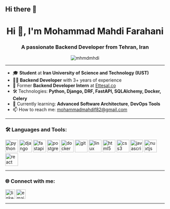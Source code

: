 ## Hi there 👋

<h1 align="center">Hi 👋, I'm Mohammad Mahdi Farahani</h1>
<h3 align="center">A passionate Backend Developer from Tehran, Iran</h3>

<p align="center">
  <img src="https://komarev.com/ghpvc/?username=mhmdmhdi&label=Profile%20views&color=0e75b6&style=flat" alt="mhmdmhdi" />
</p>

---

- 🎓 **Student** at **Iran University of Science and Technology (IUST)**  
- 🧑‍💻 **Backend Developer** with 3+ years of experience  
- 🏢 Former **Backend Developer Intern** at [Ettesal.co](https://ettesal.co)  
- 🛠️ Technologies: **Python, Django, DRF, FastAPI, SQLAlchemy, Docker, Celery**
- 🌱 Currently learning: **Advanced Software Architecture**, **DevOps Tools**
- 📫 How to reach me: [mohammadmahdif82@gmail.com](mailto:mohammadmahdif82@gmail.com)

---

### 🛠️ Languages and Tools:

<p align="left">
  <img src="https://cdn.jsdelivr.net/gh/devicons/devicon/icons/python/python-original.svg" alt="python" width="40" height="40"/>
  <img src="https://cdn.jsdelivr.net/gh/devicons/devicon/icons/django/django-plain.svg" alt="django" width="40" height="40"/>
  <img src="https://cdn.jsdelivr.net/gh/devicons/devicon/icons/fastapi/fastapi-original.svg" alt="fastapi" width="40" height="40"/>
  <img src="https://cdn.jsdelivr.net/gh/devicons/devicon/icons/postgresql/postgresql-plain.svg" alt="postgresql" width="40" height="40"/>
  <img src="https://cdn.jsdelivr.net/gh/devicons/devicon/icons/docker/docker-original.svg" alt="docker" width="40" height="40"/>
  <img src="https://cdn.jsdelivr.net/gh/devicons/devicon/icons/git/git-original.svg" alt="git" width="40" height="40"/>
  <img src="https://cdn.jsdelivr.net/gh/devicons/devicon/icons/linux/linux-original.svg" alt="linux" width="40" height="40"/>
  <img src="https://cdn.jsdelivr.net/gh/devicons/devicon/icons/html5/html5-original.svg" alt="html5" width="40" height="40"/>
  <img src="https://cdn.jsdelivr.net/gh/devicons/devicon/icons/css3/css3-original.svg" alt="css3" width="40" height="40"/>
  <img src="https://cdn.jsdelivr.net/gh/devicons/devicon/icons/javascript/javascript-original.svg" alt="javascript" width="40" height="40"/>
  <img src="https://cdn.jsdelivr.net/gh/devicons/devicon/icons/nuxtjs/nuxtjs-original.svg" alt="nuxtjs" width="40" height="40"/>
  <img src="https://cdn.jsdelivr.net/gh/devicons/devicon/icons/react/react-original.svg" alt="react" width="40" height="40"/>
</p>

---

### 🌐 Connect with me:

<p align="left">
  <a href="https://linkedin.com/in/mohammad-mahdi-farahani-0a8341280/" target="blank"><img align="center" src="https://cdn.jsdelivr.net/gh/devicons/devicon/icons/linkedin/linkedin-original.svg" alt="linkedin" height="30" width="30" /></a>
  <a href="mailto:mohammadmahdif82@gmail.com" target="blank"><img align="center" src="https://cdn.jsdelivr.net/gh/devicons/devicon/icons/google/google-original.svg" alt="email" height="30" width="30" /></a>
</p>

---
